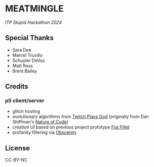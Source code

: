 # MEATMINGLE

*ITP Stupid Hackathon 2024*

## Special Thanks

- Sara Dee
- Marcel Truxillo
- Schuyler DeVos
- Matt Ross
- Brent Bailey

## Credits

### p5 client/server

- glitch hosting
- evolutionary algorithms from [Twitch Plays God](https://github.com/augustluhrs/Twitch_Plays_God) (originally from Dan Shiffman's [Nature of Code](https://natureofcode.com/))
- creation UI based on previous project prototype [Fist Fillet](https://github.com/augustluhrs/FishFight/)
- profanity filtering via [Obscenity](https://www.npmjs.com/package/obscenity)

## License

CC-BY-NC
